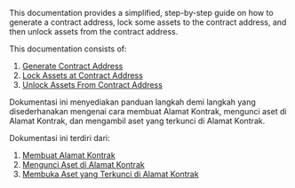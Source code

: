 This documentation provides a simplified, step-by-step guide on how to generate a contract address, lock some assets to the contract address, and then unlock assets from the contract address.

This documentation consists of:

1. [Generate Contract Address](https://github.com/ValdryanIvandito/cardano-lock-unlocking-assets-guide/blob/main/generate-contract-address-eng.md)
2. [Lock Assets at Contract Address](https://github.com/ValdryanIvandito/cardano-lock-unlocking-assets-guide/blob/main/lock-assets-at-contract-address-eng.md)
3. [Unlock Assets From Contract Address](https://github.com/ValdryanIvandito/cardano-lock-unlocking-assets-guide/blob/main/unlock-assets-at-contract-address-eng.md)

Dokumentasi ini menyediakan panduan langkah demi langkah yang disederhanakan mengenai cara membuat Alamat Kontrak, mengunci aset di Alamat Kontrak, dan mengambil aset yang terkunci di Alamat Kontrak.

Dokumentasi ini terdiri dari:

1. [Membuat Alamat Kontrak](https://github.com/ValdryanIvandito/cardano-lock-unlocking-assets-guide/blob/main/generate-contract-address-id.md)
2. [Mengunci Aset di Alamat Kontrak](https://github.com/ValdryanIvandito/cardano-lock-unlocking-assets-guide/blob/main/lock-assets-at-contract-address-id.md)
3. [Membuka Aset yang Terkunci di Alamat Kontrak](https://github.com/ValdryanIvandito/cardano-lock-unlocking-assets-guide/blob/main/unlock-assets-at-contract-address-id.md)
